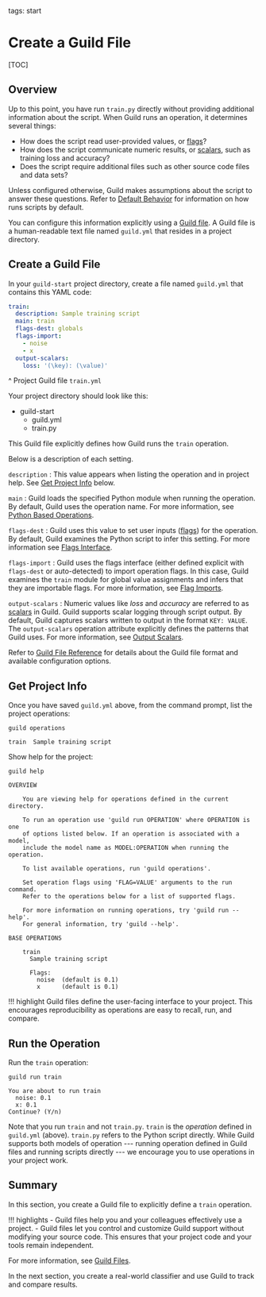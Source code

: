 tags: start

# Create a Guild File

[TOC]

## Overview

Up to this point, you have run `train.py` directly without providing
additional information about the script. When Guild runs an operation,
it determines several things:

- How does the script read user-provided values, or
  [flags](term:flag)?
- How does the script communicate numeric results, or
  [scalars](term:scalar), such as training loss and accuracy?
- Does the script require additional files such as other source code
  files and data sets?

Unless configured otherwise, Guild makes assumptions about the script
to answer these questions. Refer to [Default
Behavior](/reference/defaults.md) for information on how runs scripts
by default.

You can configure this information explicitly using a [Guild
file](term:guildfile). A Guild file is a human-readable text file
named `guild.yml` that resides in a project directory.

## Create a Guild File

In your `guild-start` project directory, create a file named
`guild.yml` that contains this YAML code:

``` yaml
train:
  description: Sample training script
  main: train
  flags-dest: globals
  flags-import:
    - noise
    - x
  output-scalars:
    loss: '(\key): (\value)'
```

^ Project Guild file `train.yml`

Your project directory should look like this:

<div class="file-tree">
<ul>
<li class="is-folder open">guild-start
 <ul>
 <li class="is-file">guild.yml</li>
 <li class="is-file">train.py</li>
 </ul>
</li>
</ul>
</div>

This Guild file explicitly defines how Guild runs the `train`
operation.

Below is a description of each setting.

`description`
: This value appears when listing the operation and in project
  help. See [Get Project Info](#get-project-info) below.

`main`
: Guild loads the specified Python module when running the
  operation. By default, Guild uses the operation name. For more
  information, see [Python Based
  Operations](/operations.md#python-based-operations).

`flags-dest`
: Guild uses this value to set user inputs ([flags](term:flag)) for
  the operation. By default, Guild examines the Python script to infer
  this setting. For more information see [Flags
  Interface](ref:flags-interface).

`flags-import`
: Guild uses the flags interface (either defined explicit with
  `flags-dest` or auto-detected) to import operation flags. In this
  case, Guild examines the `train` module for global value assignments
  and infers that they are importable flags. For more information, see
  [Flag Imports](ref:flags-import).

`output-scalars`
: Numeric values like *loss* and *accuracy* are referred to as
  [scalars](term:scalar) in Guild. Guild supports scalar logging
  through script output. By default, Guild captures scalars written to
  output in the format ``KEY: VALUE``. The `output-scalars` operation
  attribute explicitly defines the patterns that Guild uses. For more
  information, see [Output Scalars](ref:output-scalars).

Refer to [Guild File Reference](/reference/guildfile.md) for details
about the Guild file format and available configuration options.

## Get Project Info

Once you have saved `guild.yml` above, from the command prompt, list
the project operations:

``` command
guild operations
```

``` output
train  Sample training script
```

Show help for the project:

``` command
guild help
```

``` output
OVERVIEW

    You are viewing help for operations defined in the current directory.

    To run an operation use 'guild run OPERATION' where OPERATION is one
    of options listed below. If an operation is associated with a model,
    include the model name as MODEL:OPERATION when running the operation.

    To list available operations, run 'guild operations'.

    Set operation flags using 'FLAG=VALUE' arguments to the run command.
    Refer to the operations below for a list of supported flags.

    For more information on running operations, try 'guild run --help'.
    For general information, try 'guild --help'.

BASE OPERATIONS

    train
      Sample training script

      Flags:
        noise  (default is 0.1)
        x      (default is 0.1)

```

!!! highlight
    Guild files define the user-facing interface to your
    project. This encourages reproducibility as operations are easy to
    recall, run, and compare.

## Run the Operation

Run the `train` operation:

``` command
guild run train
```

``` output
You are about to run train
  noise: 0.1
  x: 0.1
Continue? (Y/n)
```

Note that you run `train` and not `train.py`. `train` is the
*operation* defined in `guild.yml` (above). `train.py` refers to the
Python script directly. While Guild supports both models of operation
--- running operation defined in Guild files and running scripts
directly --- we encourage you to use operations in your project
work.

## Summary

In this section, you create a Guild file to explicitly define a
`train` operation.

!!! highlights
    - Guild files help you and your colleagues effectively use a
      project.
    - Guild files let you control and customize Guild support without
      modifying your source code. This ensures that your project code
      and your tools remain independent.

For more information, see [Guild Files](/guildfile.md).

In the next section, you create a real-world classifier and use Guild
to track and compare results.
